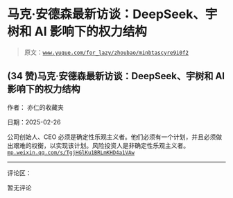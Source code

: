 # 马克·安德森最新访谈：DeepSeek、宇树和 AI 影响下的权力结构

> 原文：[`www.yuque.com/for_lazy/zhoubao/minbtascyre9i0f2`](https://www.yuque.com/for_lazy/zhoubao/minbtascyre9i0f2)

## (34 赞)马克·安德森最新访谈：DeepSeek、宇树和 AI 影响下的权力结构

作者： 亦仁的收藏夹

日期：2025-02-26

公司创始人、CEO 必须是确定性乐观主义者。他们必须有一个计划，并且必须做出艰难的权衡，以实现该计划。风险投资人是非确定性乐观主义者。 [`mp.weixin.qq.com/s/TgjHGlKu1BRLmKHD4a1VAw`](https://mp.weixin.qq.com/s/TgjHGlKu1BRLmKHD4a1VAw)

* * *

评论区：

暂无评论